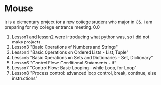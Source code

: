 # Mouse
  It is a elementary project for a new college student who major in CS. I am preparing for my college entrance meeting. 0.0
1. Lesson1 and lesson2 were introducing what python was, so i did not make projects.
2. Lesson3 "Basic Operations of Numbers and Strings"
3. Lesson4 "Basic Operations on Ordered Lists - List, Tuple"
4. Lesson5 "Basic Operations on Sets and Dictionaries - Set, Dictionary"
5. Lesson6 "Control Flow: Conditional Statements - if"
6. Lesson7 "Control Flow: Basic Looping - while Loop, for Loop"
7. Lesson8 "Process control: advanced loop control, break, continue, else instructions"
